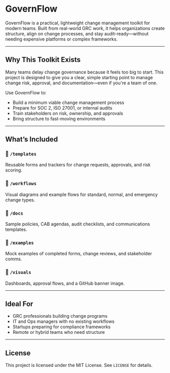 # GovernFlow

GovernFlow is a practical, lightweight change management toolkit for modern teams. Built from real-world GRC work, it helps organizations create structure, align on change processes, and stay audit-ready—without needing expensive platforms or complex frameworks.

---

## Why This Toolkit Exists

Many teams delay change governance because it feels too big to start. This project is designed to give you a clear, simple starting point to manage change risk, approval, and documentation—even if you're a team of one.

Use GovernFlow to:
- Build a minimum viable change management process
- Prepare for SOC 2, ISO 27001, or internal audits
- Train stakeholders on risk, ownership, and approvals
- Bring structure to fast-moving environments

---

## What’s Included

### 📁 `/templates`
Reusable forms and trackers for change requests, approvals, and risk scoring.

### 📁 `/workflows`
Visual diagrams and example flows for standard, normal, and emergency change types.

### 📁 `/docs`
Sample policies, CAB agendas, audit checklists, and communications templates.

### 📁 `/examples`
Mock examples of completed forms, change reviews, and stakeholder comms.

### 📁 `/visuals`
Dashboards, approval flows, and a GitHub banner image.

---

## Ideal For

- GRC professionals building change programs
- IT and Ops managers with no existing workflows
- Startups preparing for compliance frameworks
- Remote or hybrid teams who need structure

---

## License

This project is licensed under the MIT License. See `LICENSE` for details.
